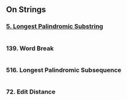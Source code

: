 ## On Strings

### [5. Longest Palindromic Substring](https://github.com/quananhle/Python/tree/main/Software%20Engineering%20Practicing/Concepts/Array%20and%20String/Longest%20Substring%20%7C%20Palindrome/5.%20Longest%20Palindromic%20Substring)

```Python

```

### 139. Word Break

```Python

```

### 516. Longest Palindromic Subsequence

```Python

```

### 72. Edit Distance

```Python

```
